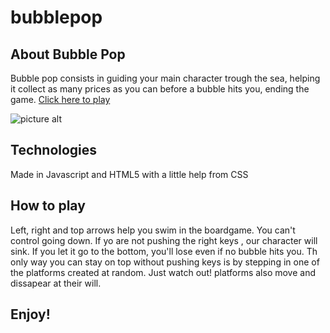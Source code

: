 # bubblepop

## About Bubble Pop ##
Bubble pop consists in guiding your main character trough the sea, helping it collect as many prices as you can
before a bubble hits you, ending the game. [Click here to play](https://karymora.github.io/bubblepop/) 


 ![picture alt](https://i.ibb.co/4Prs5ZL/Screen-Shot-2019-08-28-at-2-27-52-PM.png )
 
 ## Technologies ##
 Made in Javascript and HTML5 with a little help from CSS


## How to play ##
Left, right and top arrows help you swim in the boardgame. You can't control going down. If yo are not pushing 
the right keys , our character will sink. If you let it go to the bottom, you'll lose even if no bubble hits
you. Th only way you can stay on top without pushing keys is by stepping in one of the platforms created at 
random. Just watch out! platforms also move and dissapear at their will. 

## Enjoy! ##

